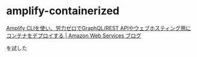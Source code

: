 # amplify-containerized

[Amplify CLIを使い、労力ゼロでGraphQL/REST APIやウェブホスティング用にコンテナをデプロイする | Amazon Web Services ブログ](https://aws.amazon.com/jp/blogs/news/amplify-cli-enables-serverless-container-deployments-using-aws-fargate-jp/)

を試した
